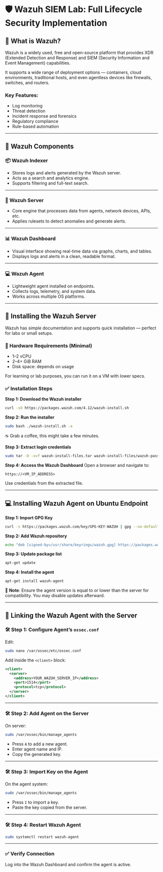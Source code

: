 # 🛡️ Wazuh SIEM Lab: Full Lifecycle Security Implementation

## 🧠 What is Wazuh?

Wazuh is a widely used, free and open-source platform that provides XDR (Extended Detection and Response) and SIEM (Security Information and Event Management) capabilities.

It supports a wide range of deployment options — containers, cloud environments, traditional hosts, and even agentless devices like firewalls, switches, and routers.

### Key Features:
- Log monitoring
- Threat detection
- Incident response and forensics
- Regulatory compliance
- Rule-based automation

---

## 🔧 Wazuh Components

### 📦 Wazuh Indexer
- Stores logs and alerts generated by the Wazuh server.
- Acts as a search and analytics engine.
- Supports filtering and full-text search.



---

### 🧠 Wazuh Server
- Core engine that processes data from agents, network devices, APIs, etc.
- Applies rulesets to detect anomalies and generate alerts.



---

### 📊 Wazuh Dashboard
- Visual interface showing real-time data via graphs, charts, and tables.
- Displays logs and alerts in a clean, readable format.



---

### 💻 Wazuh Agent
- Lightweight agent installed on endpoints.
- Collects logs, telemetry, and system data.
- Works across multiple OS platforms.



---

## 🚀 Installing the Wazuh Server

Wazuh has simple documentation and supports quick installation — perfect for labs or small setups.

### 🔧 Hardware Requirements (Minimal)

* 1–2 vCPU
* 2–4+ GiB RAM
* Disk space: depends on usage

For learning or lab purposes, you can run it on a VM with lower specs.

### ✅ Installation Steps

**Step 1: Download the Wazuh installer**

```bash
curl -sO https://packages.wazuh.com/4.12/wazuh-install.sh
```

**Step 2: Run the installer**

```bash
sudo bash ./wazuh-install.sh -a
```

☕ Grab a coffee, this might take a few minutes.

**Step 3: Extract login credentials**

```bash
sudo tar -O -xvf wazuh-install-files.tar wazuh-install-files/wazuh-passwords.txt
```

**Step 4: Access the Wazuh Dashboard**
Open a browser and navigate to:

```
https://<VM_IP_ADDRESS>
```

Use credentials from the extracted file.



---

## 💻 Installing Wazuh Agent on Ubuntu Endpoint

**Step 1: Import GPG Key**

```bash
curl -s https://packages.wazuh.com/key/GPG-KEY-WAZUH | gpg --no-default-keyring --keyring gnupg-ring:/usr/share/keyrings/wazuh.gpg --import && chmod 644 /usr/share/keyrings/wazuh.gpg
```

**Step 2: Add Wazuh repository**

```bash
echo "deb [signed-by=/usr/share/keyrings/wazuh.gpg] https://packages.wazuh.com/4.x/apt/ stable main" | tee -a /etc/apt/sources.list.d/wazuh.list
```

**Step 3: Update package list**

```bash
apt-get update
```

**Step 4: Install the agent**

```bash
apt-get install wazuh-agent
```

📝 **Note**: Ensure the agent version is equal to or lower than the server for compatibility. You may disable updates afterward.



---

## 🔗 Linking the Wazuh Agent with the Server

### 🛠️ Step 1: Configure Agent’s `ossec.conf`

Edit:

```bash
sudo nano /var/ossec/etc/ossec.conf
```

Add inside the `<client>` block:

```xml
<client>
  <server>
    <address>YOUR_WAZUH_SERVER_IP</address>
    <port>1514</port>
    <protocol>tcp</protocol>
  </server>
</client>
```



---

### 🛠️ Step 2: Add Agent on the Server

On server:

```bash
sudo /var/ossec/bin/manage_agents
```

* Press `A` to add a new agent.
* Enter agent name and IP.
* Copy the generated key.



---

### 🛠️ Step 3: Import Key on the Agent

On the agent system:

```bash
sudo /var/ossec/bin/manage_agents
```

* Press `I` to import a key.
* Paste the key copied from the server.



---

### 🛠️ Step 4: Restart Wazuh Agent

```bash
sudo systemctl restart wazuh-agent
```

---

### ✅ Verify Connection

Log into the Wazuh Dashboard and confirm the agent is active.



